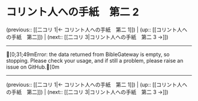 # コリント人への手紙　第二 2

(previous:: [[二コリ 1|← コリント人への手紙　第二 1]]) | (up:: [[コリント人への手紙　第二]]) | (next:: [[二コリ 3|コリント人への手紙　第二 3 →]])

***
[0;31;49mError: the data returned from BibleGateway is empty, so stopping. Please check your usage, and if still a problem, please raise an issue on GitHub.[0m

***

(previous:: [[二コリ 1|← コリント人への手紙　第二 1]]) | (up:: [[コリント人への手紙　第二]]) | (next:: [[二コリ 3|コリント人への手紙　第二 3 →]])
